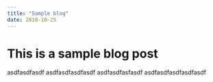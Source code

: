 ```yaml
---
title: "Sample blog"
date: 2018-10-25
---
```


# This is a sample blog post

asdfasdfasdf
asdfasdfasdfasdf
asdfasdfasfasdf
asdfasdfasdfasdfasdf
